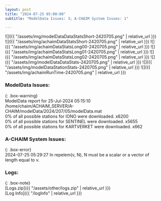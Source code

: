 ```yaml
---
layout: post
title: "2024-07-25 05:00:00"
subtitle: "ModelData Issues: 3; A-CHAIM System Issues: 1"

---
```


![]({{ "/assets/img/modelDataDataStatsShort-2420705.png" | relative_url }})
![]({{ "/assets/img/achaimDataStatsShort-2420705.png" | relative_url }})
![]({{ "/assets/img/achaimDataStatsLong00-2420705.png" | relative_url }})
![]({{ "/assets/img/achaimDataStatsLong01-2420705.png" | relative_url }})
![]({{ "/assets/img/achaimDataStatsLong02-2420705.png" | relative_url }})
![]({{ "/assets/img/modelDataDataStats-2420705.png" | relative_url }})
![]({{ "/assets/img/modelDataStationStats-2420705.png" | relative_url }})
![]({{ "/assets/img/achaimRunTime-2420705.png" | relative_url }})


### ModelData Issues:  
  
{: .box-warning}  
 ModelData report for 25-Jul-2024 05:15:10   
 /home/chaim/ACHAIM_SERVER/A-CHAIM/modelData/2024/207/05/modelData.mat   
 0% of all possible stations for IONO were downloaded. x6200   
 0% of all possible stations for SENTINEL were downloaded. x5655   
 0% of all possible stations for KARTVERKET were downloaded. x662   
  
### A-CHAIM System Issues:  
  
{: .box-error}  
2024-07-25 05:29:27 In repelem(v, N), N must be a scalar or a vector of length equal to v.  

### Logs:  
  
{: .box-note}  
[Logs.zip]({{ "/assets/other/logs.zip" | relative_url }})  
[Log Info]({{ "/logInfo" | relative_url }})  
